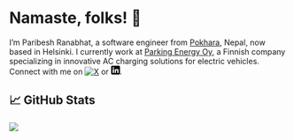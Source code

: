 # Namaste, folks! :pray: <!-- <img src="https://raw.githubusercontent.com/ranabhat/ranabhat/main/wave.gif" width="30px">-->

I’m Paribesh Ranabhat, a software engineer from [Pokhara](https://ntb.gov.np/pokhara), Nepal, now based in Helsinki. I currently work at [Parking Energy Oy](https://parkingenergy.com "Finnish manufacturer and supplier of AC charging stations"), a Finnish company specializing in innovative AC charging solutions for electric vehicles. Connect with me on [![X][1.2]][1] or [![LinkedIn][3.2]][3].

## &#x1f4c8; GitHub Stats

<a href="https://github.com/ranabhat/ranabhat">
  <img align="center" src="https://github-readme-stats.vercel.app/api/top-langs/?username=ranabhat&hide=java,html,css&title_color=ffffff&text_color=c9cacc&icon_color=2bbc8a&bg_color=1d1f21" />
</a>

<!-- links to social media icons -->

<!-- icons with padding -->

[1.1]: http://i.imgur.com/tXSoThF.png (twitter icon with padding)
[2.1]: http://i.imgur.com/0o48UoR.png (github icon with padding)

<!-- icons without padding -->

[1.2]: http://i.imgur.com/wWzX9uB.png (twitter icon without padding)
[2.2]: http://i.imgur.com/9I6NRUm.png (github icon without padding)
[3.2]: https://raw.githubusercontent.com/ranabhat/ranabhat/main/linkedin-3-16.png (LinkedIn icon without padding)


<!-- links to your social media accounts -->

[1]: https://twitter.com/bronepeace
[2]: https://github.com/ranabhat
[3]: https://www.linkedin.com/in/ranabhat/


